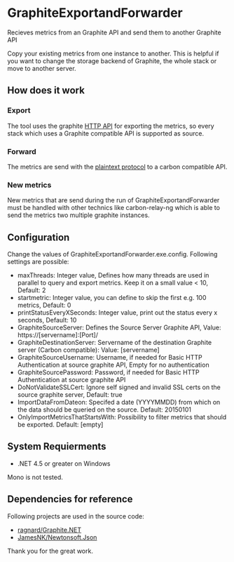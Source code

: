 # GraphiteExportandForwarder
Recieves metrics from an Graphite API and send them to another Graphite API

Copy your existing metrics from one instance to another. This is helpful if you want to change the storage backend of Graphite, the whole stack or move to another server.

## How does it work
### Export
The tool uses the graphite [HTTP API](https://graphite-api.readthedocs.io/en/latest/api.html) for exporting the metrics, so every stack which uses a Graphite compatible API is supported as source. 

### Forward
The metrics are send with the [plaintext protocol](https://graphite.readthedocs.io/en/latest/feeding-carbon.html#the-plaintext-protocol) to a carbon compatible API. 

### New metrics
New metrics that are send during the run of GraphiteExportandForwarder must be handled with other technics like carbon-relay-ng which is able to send the metrics two multiple graphite instances. 


## Configuration
Change the values of GraphiteExportandForwarder.exe.config. Following settings are possible:

- maxThreads: Integer value,  Defines how many threads are used in parallel to query and export metrics. Keep it on a small value < 10, Default: 2
- startmetric: Integer value, you can define to skip the first e.g. 100 metrics, Default: 0
- printStatusEveryXSeconds: Integer value, print out the status every x seconds, Default: 10
- GraphiteSourceServer: Defines the Source Server Graphite API, Value: https://[servername]:[Port]/
- GraphiteDestinationServer: Servername of the destination Graphite server (Carbon compatible): Value: [servername]
- GraphiteSourceUsername: Username, if needed for Basic HTTP Authentication at source graphite API, Empty for no authentication
- GraphiteSourcePassword: Password, if needed for Basic HTTP Authentication at source graphite API
- DoNotValidateSSLCert: Ignore self signed and invalid SSL certs on the source graphite server, Default: true
- ImportDataFromDateon: Specifed a date (YYYYMMDD) from which on the data should be queried on the source. Default: 20150101
- OnlyImportMetricsThatStartsWith: Possibility to filter metrics that should be exported. Default: [empty]


## System Requierments
- .NET 4.5 or greater on Windows

Mono is not tested.


## Dependencies for reference
Following projects are used in the source code:

- [ragnard/Graphite.NET](https://github.com/ragnard/Graphite.NET) 
- [JamesNK/Newtonsoft.Json](https://github.com/JamesNK/Newtonsoft.Json)

Thank you for the great work.
